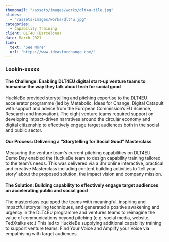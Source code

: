 ```yaml
---
thumbnail: "/assets/images/works/dlt4u-tile.jpg"
slides:
  - "/assets/images/works/dlt4u.jpg"
categories:
  - Capability Training
client: DLT4U (Barcelona)
date: March 2021
link:
  text: 'See More'
  url: 'https://www.ideasforchange.com/'
---
```

### Lookin-xxxxx

#### The Challenge: Enabling DLT4EU digital start-up venture teams to humanise the way they talk about tech for social good

HuckleBe provided storytelling and pitching expertise to the DLT4EU accelerator programme (led by Metabolic, Ideas for Change, Digital Catapult with support and advice from the European Commission’s EU Science, Research and Innovation). The eight venture teams required support on developing impact-driven narratives around the circular economy and digital citizenship to effectively engage target audiences both in the social and public sector.

#### Our Process: Delivering a “Storytelling for Social Good” Masterclass

Measuring the venture team's current pitching capabilities on DLT4EU Demo Day enabled the HuckleBe team to design capability training tailored to the team’s needs. This was delivered via a 3hr online interactive, practical and creative Masterclass including content building activities to ‘tell your story’ about the proposed solution, the impact vision and company mission.

#### The Solution: Building capability to effectively engage target audiences on accelerating public and social good 

The masterclass equipped the teams with meaningful, inspiring and impactful storytelling techniques, and generated a positive awakening and urgency in the DLT4EU programme and ventures teams to reimagine the value of communications beyond pitching (e.g. social media, website, TedXtalks etc.) This led to HuckleBe supplying additional capability training to support venture teams: Find Your Voice and Amplify your Voice via empathising with target audiences.
